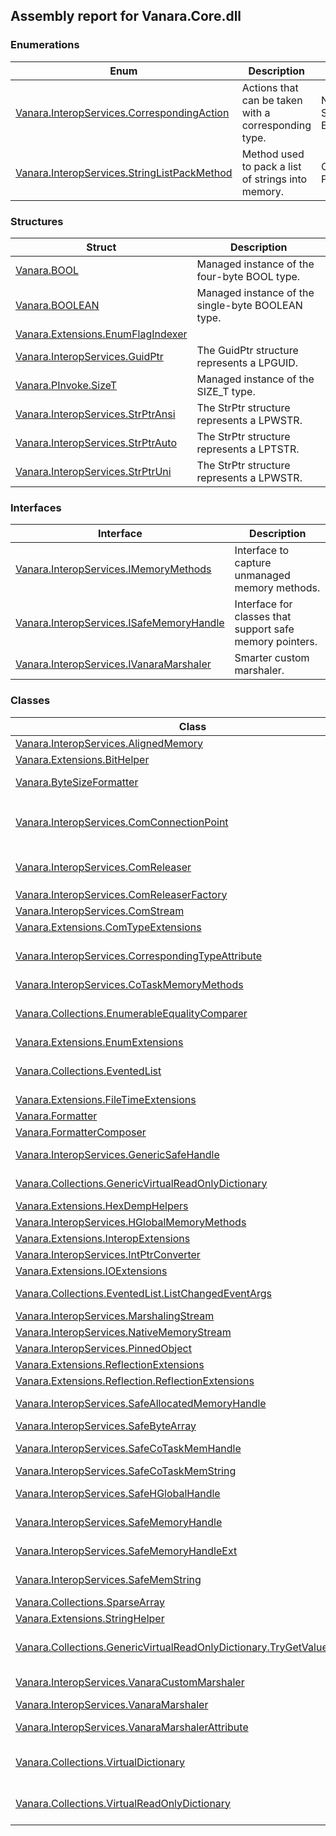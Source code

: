 ## Assembly report for Vanara.Core.dll
### Enumerations
Enum | Description | Values
---- | ---- | ----
[Vanara.InteropServices.CorrespondingAction](https://github.com/dahall/Vanara/search?l=C%23&q=CorrespondingAction) | Actions that can be taken with a corresponding type. | None, Get, Set, GetSet, Exception
[Vanara.InteropServices.StringListPackMethod](https://github.com/dahall/Vanara/search?l=C%23&q=StringListPackMethod) | Method used to pack a list of strings into memory. | Concatenated, Packed
### Structures
Struct | Description
---- | ----
[Vanara.BOOL](https://github.com/dahall/Vanara/search?l=C%23&q=BOOL) | Managed instance of the four-byte BOOL type.
[Vanara.BOOLEAN](https://github.com/dahall/Vanara/search?l=C%23&q=BOOLEAN) | Managed instance of the single-byte BOOLEAN type.
[Vanara.Extensions.EnumFlagIndexer<T>](https://github.com/dahall/Vanara/search?l=C%23&q=EnumFlagIndexer<T>) | 
[Vanara.InteropServices.GuidPtr](https://github.com/dahall/Vanara/search?l=C%23&q=GuidPtr) | The GuidPtr structure represents a LPGUID.
[Vanara.PInvoke.SizeT](https://github.com/dahall/Vanara/search?l=C%23&q=SizeT) | Managed instance of the SIZE_T type.
[Vanara.InteropServices.StrPtrAnsi](https://github.com/dahall/Vanara/search?l=C%23&q=StrPtrAnsi) | The StrPtr structure represents a LPWSTR.
[Vanara.InteropServices.StrPtrAuto](https://github.com/dahall/Vanara/search?l=C%23&q=StrPtrAuto) | The StrPtr structure represents a LPTSTR.
[Vanara.InteropServices.StrPtrUni](https://github.com/dahall/Vanara/search?l=C%23&q=StrPtrUni) | The StrPtr structure represents a LPWSTR.
### Interfaces
Interface | Description
---- | ----
[Vanara.InteropServices.IMemoryMethods](https://github.com/dahall/Vanara/search?l=C%23&q=IMemoryMethods) | Interface to capture unmanaged memory methods.
[Vanara.InteropServices.ISafeMemoryHandle](https://github.com/dahall/Vanara/search?l=C%23&q=ISafeMemoryHandle) | Interface for classes that support safe memory pointers.
[Vanara.InteropServices.IVanaraMarshaler](https://github.com/dahall/Vanara/search?l=C%23&q=IVanaraMarshaler) | Smarter custom marshaler.
### Classes
Class | Description
---- | ----
[Vanara.InteropServices.AlignedMemory<T>](https://github.com/dahall/Vanara/search?l=C%23&q=AlignedMemory<T>) | A memory block aligned on a specific byte boundary.
[Vanara.Extensions.BitHelper](https://github.com/dahall/Vanara/search?l=C%23&q=BitHelper) | Static methods to help with bit manipulation.
[Vanara.ByteSizeFormatter](https://github.com/dahall/Vanara/search?l=C%23&q=ByteSizeFormatter) | A custom formatter for byte sizes (things like files, network bandwidth, etc.) that will automatically determine the best abbreviation.
[Vanara.InteropServices.ComConnectionPoint](https://github.com/dahall/Vanara/search?l=C%23&q=ComConnectionPoint) | Helper class to create an advised COM sink. When this class is constructed, the source is queried for an `System.Runtime.InteropServices.ComTypes.IConnectionPointContainer` reference.
[Vanara.InteropServices.ComReleaser<T>](https://github.com/dahall/Vanara/search?l=C%23&q=ComReleaser<T>) | A safe variable to hold an instance of a COM class that automatically calls `System.Runtime.InteropServices.Marshal.ReleaseComObject(System.Object)` on disposal.
[Vanara.InteropServices.ComReleaserFactory](https://github.com/dahall/Vanara/search?l=C%23&q=ComReleaserFactory) | Factory for creating `Vanara.InteropServices.ComReleaser`1` objects.
[Vanara.InteropServices.ComStream](https://github.com/dahall/Vanara/search?l=C%23&q=ComStream) | Implements a .NET stream over a COM IStream instance.
[Vanara.Extensions.ComTypeExtensions](https://github.com/dahall/Vanara/search?l=C%23&q=ComTypeExtensions) | Extensions for types in System.Runtime.InteropServices.ComTypes.
[Vanara.InteropServices.CorrespondingTypeAttribute](https://github.com/dahall/Vanara/search?l=C%23&q=CorrespondingTypeAttribute) | Attribute for enum values that provides information about corresponding types and related actions. Useful for Get/Set methods that use an enumeration value to determine the type to get or set.
[Vanara.InteropServices.CoTaskMemoryMethods](https://github.com/dahall/Vanara/search?l=C%23&q=CoTaskMemoryMethods) | Unmanaged memory methods for COM.
[Vanara.Collections.EnumerableEqualityComparer<T>](https://github.com/dahall/Vanara/search?l=C%23&q=EnumerableEqualityComparer<T>) | Checks the linear equality of two enumerated lists. For lists to be equal, they must have the same number of elements and each index must hold the same value in each list.
[Vanara.Extensions.EnumExtensions](https://github.com/dahall/Vanara/search?l=C%23&q=EnumExtensions) | Extensions for enumerated types.
[Vanara.Collections.EventedList<T>](https://github.com/dahall/Vanara/search?l=C%23&q=EventedList<T>) | A generic list that provides event for changes to the list. This is an alternative to ObservableCollection that provides distinct events for each action (add, insert, remove, changed).
[Vanara.Extensions.FileTimeExtensions](https://github.com/dahall/Vanara/search?l=C%23&q=FileTimeExtensions) | Extensions for `System.Runtime.InteropServices.ComTypes.FILETIME`.
[Vanara.Formatter](https://github.com/dahall/Vanara/search?l=C%23&q=Formatter) | Base class for expandable formatters.
[Vanara.FormatterComposer](https://github.com/dahall/Vanara/search?l=C%23&q=FormatterComposer) | Extension method to combine formatter instances.
[Vanara.InteropServices.GenericSafeHandle](https://github.com/dahall/Vanara/search?l=C%23&q=GenericSafeHandle) | A `System.Runtime.InteropServices.SafeHandle` that takes a delegate in the constructor that closes the supplied handle.
[Vanara.Collections.GenericVirtualReadOnlyDictionary<T>](https://github.com/dahall/Vanara/search?l=C%23&q=GenericVirtualReadOnlyDictionary<T>) | A generic class that creates a read-only dictionary from a list and getter function.
[Vanara.Extensions.HexDempHelpers](https://github.com/dahall/Vanara/search?l=C%23&q=HexDempHelpers) | Extension to dump a byte array.
[Vanara.InteropServices.HGlobalMemoryMethods](https://github.com/dahall/Vanara/search?l=C%23&q=HGlobalMemoryMethods) | Unmanaged memory methods for HGlobal.
[Vanara.Extensions.InteropExtensions](https://github.com/dahall/Vanara/search?l=C%23&q=InteropExtensions) | Extension methods for System.Runtime.InteropServices.
[Vanara.InteropServices.IntPtrConverter](https://github.com/dahall/Vanara/search?l=C%23&q=IntPtrConverter) | Functions to safely convert a memory pointer to a type.
[Vanara.Extensions.IOExtensions](https://github.com/dahall/Vanara/search?l=C%23&q=IOExtensions) | Extensions for classes in System.IO.
[Vanara.Collections.EventedList<T>.ListChangedEventArgs<T>](https://github.com/dahall/Vanara/search?l=C%23&q=ListChangedEventArgs<T>) | An `System.EventArgs` structure passed to events generated by an `Vanara.Collections.EventedList`1`.
[Vanara.InteropServices.MarshalingStream](https://github.com/dahall/Vanara/search?l=C%23&q=MarshalingStream) | A `System.IO.Stream` derivative for working with unmanaged memory.
[Vanara.InteropServices.NativeMemoryStream](https://github.com/dahall/Vanara/search?l=C%23&q=NativeMemoryStream) | A `System.IO.Stream` derivative for working with unmanaged memory.
[Vanara.InteropServices.PinnedObject](https://github.com/dahall/Vanara/search?l=C%23&q=PinnedObject) | A safe class that represents an object that is pinned in memory.
[Vanara.Extensions.ReflectionExtensions](https://github.com/dahall/Vanara/search?l=C%23&q=ReflectionExtensions) | Extensions related to <c>System.Reflection</c>
[Vanara.Extensions.Reflection.ReflectionExtensions](https://github.com/dahall/Vanara/search?l=C%23&q=ReflectionExtensions) | Extensions for `System.Object` related to <c>System.Reflection</c>
[Vanara.InteropServices.SafeAllocatedMemoryHandle](https://github.com/dahall/Vanara/search?l=C%23&q=SafeAllocatedMemoryHandle) | Abstract base class for all SafeHandle derivatives that encapsulate handling unmanaged memory.
[Vanara.InteropServices.SafeByteArray](https://github.com/dahall/Vanara/search?l=C%23&q=SafeByteArray) | An safe unmanaged array of bytes allocated on the global heap.
[Vanara.InteropServices.SafeCoTaskMemHandle](https://github.com/dahall/Vanara/search?l=C%23&q=SafeCoTaskMemHandle) | A `System.Runtime.InteropServices.SafeHandle` for memory allocated via COM.
[Vanara.InteropServices.SafeCoTaskMemString](https://github.com/dahall/Vanara/search?l=C%23&q=SafeCoTaskMemString) | Safely handles an unmanaged memory allocated Unicode string.
[Vanara.InteropServices.SafeHGlobalHandle](https://github.com/dahall/Vanara/search?l=C%23&q=SafeHGlobalHandle) | A `System.Runtime.InteropServices.SafeHandle` for memory allocated via LocalAlloc.
[Vanara.InteropServices.SafeMemoryHandle<T>](https://github.com/dahall/Vanara/search?l=C%23&q=SafeMemoryHandle<T>) | Abstract base class for all SafeAllocatedMemoryHandle derivatives that apply a specific memory handling routine set.
[Vanara.InteropServices.SafeMemoryHandleExt<T>](https://github.com/dahall/Vanara/search?l=C%23&q=SafeMemoryHandleExt<T>) | A `System.Runtime.InteropServices.SafeHandle` for memory allocated via COM.
[Vanara.InteropServices.SafeMemString<T>](https://github.com/dahall/Vanara/search?l=C%23&q=SafeMemString<T>) | Base abstract class for a string handler based on `Vanara.InteropServices.SafeMemoryHandle`1`.
[Vanara.Collections.SparseArray<T>](https://github.com/dahall/Vanara/search?l=C%23&q=SparseArray<T>) | A sparse array based on a dictionary.
[Vanara.Extensions.StringHelper](https://github.com/dahall/Vanara/search?l=C%23&q=StringHelper) | A safe class that represents an object that is pinned in memory.
[Vanara.Collections.GenericVirtualReadOnlyDictionary<T>.TryGetValueDelegate](https://github.com/dahall/Vanara/search?l=C%23&q=TryGetValueDelegate) | Delegate for the implementation of the `Vanara.Collections.GenericVirtualReadOnlyDictionary`2.TryGetValue(`0,`1@)` method.
[Vanara.InteropServices.VanaraCustomMarshaler<T>](https://github.com/dahall/Vanara/search?l=C%23&q=VanaraCustomMarshaler<T>) | Provides an `System.Runtime.InteropServices.ICustomMarshaler` instance that utilizes an `Vanara.InteropServices.IVanaraMarshaler` implementation.
[Vanara.InteropServices.VanaraMarshaler](https://github.com/dahall/Vanara/search?l=C%23&q=VanaraMarshaler) | Provides methods to assist with custom marshaling.
[Vanara.InteropServices.VanaraMarshalerAttribute](https://github.com/dahall/Vanara/search?l=C%23&q=VanaraMarshalerAttribute) | Apply this attribute to a class or structure to have all Vanara interop function process via the marshaler.
[Vanara.Collections.VirtualDictionary<T>](https://github.com/dahall/Vanara/search?l=C%23&q=VirtualDictionary<T>) | A generic base class for providing a dictionary that gets and sets its values using virtual method calls. Useful for exposing lookups into existing list environments like the file system, registry, service controller, etc.
[Vanara.Collections.VirtualReadOnlyDictionary<T>](https://github.com/dahall/Vanara/search?l=C%23&q=VirtualReadOnlyDictionary<T>) | A generic base class for providing a read-only dictionary that gets its values using virtual method calls. Useful for exposing lookups into existing list environments like the file system, registry, service controller, etc.
